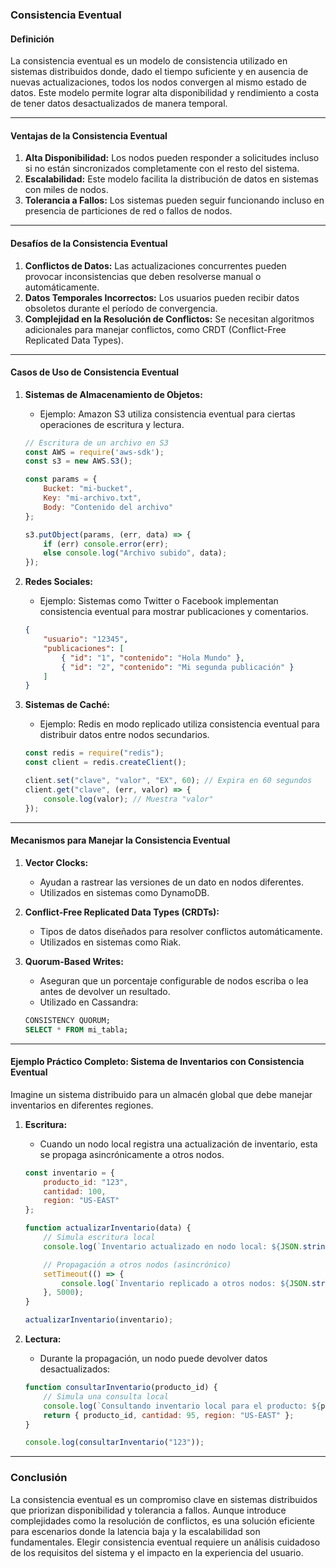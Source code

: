### **Consistencia Eventual**

#### **Definición**
La consistencia eventual es un modelo de consistencia utilizado en sistemas distribuidos donde, dado el tiempo suficiente y en ausencia de nuevas actualizaciones, todos los nodos convergen al mismo estado de datos. Este modelo permite lograr alta disponibilidad y rendimiento a costa de tener datos desactualizados de manera temporal.

---

#### **Ventajas de la Consistencia Eventual**

1. **Alta Disponibilidad:** Los nodos pueden responder a solicitudes incluso si no están sincronizados completamente con el resto del sistema.
2. **Escalabilidad:** Este modelo facilita la distribución de datos en sistemas con miles de nodos.
3. **Tolerancia a Fallos:** Los sistemas pueden seguir funcionando incluso en presencia de particiones de red o fallos de nodos.

---

#### **Desafíos de la Consistencia Eventual**

1. **Conflictos de Datos:** Las actualizaciones concurrentes pueden provocar inconsistencias que deben resolverse manual o automáticamente.
2. **Datos Temporales Incorrectos:** Los usuarios pueden recibir datos obsoletos durante el período de convergencia.
3. **Complejidad en la Resolución de Conflictos:** Se necesitan algoritmos adicionales para manejar conflictos, como CRDT (Conflict-Free Replicated Data Types).

---

#### **Casos de Uso de Consistencia Eventual**

1. **Sistemas de Almacenamiento de Objetos:**
   - Ejemplo: Amazon S3 utiliza consistencia eventual para ciertas operaciones de escritura y lectura.
   ```javascript
   // Escritura de un archivo en S3
   const AWS = require('aws-sdk');
   const s3 = new AWS.S3();

   const params = {
       Bucket: "mi-bucket",
       Key: "mi-archivo.txt",
       Body: "Contenido del archivo"
   };

   s3.putObject(params, (err, data) => {
       if (err) console.error(err);
       else console.log("Archivo subido", data);
   });
   ```

2. **Redes Sociales:**
   - Ejemplo: Sistemas como Twitter o Facebook implementan consistencia eventual para mostrar publicaciones y comentarios.
   ```json
   {
       "usuario": "12345",
       "publicaciones": [
           { "id": "1", "contenido": "Hola Mundo" },
           { "id": "2", "contenido": "Mi segunda publicación" }
       ]
   }
   ```

3. **Sistemas de Caché:**
   - Ejemplo: Redis en modo replicado utiliza consistencia eventual para distribuir datos entre nodos secundarios.
   ```javascript
   const redis = require("redis");
   const client = redis.createClient();

   client.set("clave", "valor", "EX", 60); // Expira en 60 segundos
   client.get("clave", (err, valor) => {
       console.log(valor); // Muestra "valor"
   });
   ```

---

#### **Mecanismos para Manejar la Consistencia Eventual**

1. **Vector Clocks:**
   - Ayudan a rastrear las versiones de un dato en nodos diferentes.
   - Utilizados en sistemas como DynamoDB.

2. **Conflict-Free Replicated Data Types (CRDTs):**
   - Tipos de datos diseñados para resolver conflictos automáticamente.
   - Utilizados en sistemas como Riak.

3. **Quorum-Based Writes:**
   - Aseguran que un porcentaje configurable de nodos escriba o lea antes de devolver un resultado.
   - Utilizado en Cassandra:
   ```sql
   CONSISTENCY QUORUM;
   SELECT * FROM mi_tabla;
   ```

---

#### **Ejemplo Práctico Completo: Sistema de Inventarios con Consistencia Eventual**

Imagine un sistema distribuido para un almacén global que debe manejar inventarios en diferentes regiones.

1. **Escritura:**
   - Cuando un nodo local registra una actualización de inventario, esta se propaga asincrónicamente a otros nodos.

   ```javascript
   const inventario = {
       producto_id: "123",
       cantidad: 100,
       region: "US-EAST"
   };

   function actualizarInventario(data) {
       // Simula escritura local
       console.log(`Inventario actualizado en nodo local: ${JSON.stringify(data)}`);

       // Propagación a otros nodos (asincrónico)
       setTimeout(() => {
           console.log(`Inventario replicado a otros nodos: ${JSON.stringify(data)}`);
       }, 5000);
   }

   actualizarInventario(inventario);
   ```

2. **Lectura:**
   - Durante la propagación, un nodo puede devolver datos desactualizados:
   ```javascript
   function consultarInventario(producto_id) {
       // Simula una consulta local
       console.log(`Consultando inventario local para el producto: ${producto_id}`);
       return { producto_id, cantidad: 95, region: "US-EAST" };
   }

   console.log(consultarInventario("123"));
   ```

---

### **Conclusión**

La consistencia eventual es un compromiso clave en sistemas distribuidos que priorizan disponibilidad y tolerancia a fallos. Aunque introduce complejidades como la resolución de conflictos, es una solución eficiente para escenarios donde la latencia baja y la escalabilidad son fundamentales. Elegir consistencia eventual requiere un análisis cuidadoso de los requisitos del sistema y el impacto en la experiencia del usuario.


